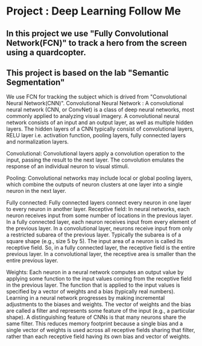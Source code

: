 
# Project : Deep Learning Follow Me

## In this project we use "Fully Convolutional Network(FCN)" to track a hero from the screen using a quardcopter. 
## This project is based on the lab "Semantic Segmentation"

We use FCN for tracking the subject which is drived from "Convolutional Neural Network(CNN)". 
Convolutional Neural Network : A convolutional neural network (CNN, or ConvNet) is a class of deep neural networks, most commonly applied to analyzing visual imagery. A convolutional neural network consists of an input and an output layer, as well as multiple hidden layers. The hidden layers of a CNN typically consist of convolutional layers, RELU layer i.e. activation function, pooling layers, fully connected layers and normalization layers.

Convolutional: Convolutional layers apply a convolution operation to the input, passing the result to the next layer. The convolution emulates the response of an individual neuron to visual stimuli.

Pooling: Convolutional networks may include local or global pooling layers, which combine the outputs of neuron clusters at one layer into a single neuron in the next layer.

Fully connected: Fully connected layers connect every neuron in one layer to every neuron in another layer.
Receptive field: In neural networks, each neuron receives input from some number of locations in the previous layer. In a fully connected layer, each neuron receives input from every element of the previous layer. In a convolutional layer, neurons receive input from only a restricted subarea of the previous layer. Typically the subarea is of a square shape (e.g., size 5 by 5). The input area of a neuron is called its receptive field. So, in a fully connected layer, the receptive field is the entire previous layer. In a convolutional layer, the receptive area is smaller than the entire previous layer.

Weights: Each neuron in a neural network computes an output value by applying some function to the input values coming from the receptive field in the previous layer. The function that is applied to the input values is specified by a vector of weights and a bias (typically real numbers). Learning in a neural network progresses by making incremental adjustments to the biases and weights. The vector of weights and the bias are called a filter and represents some feature of the input (e.g., a particular shape). A distinguishing feature of CNNs is that many neurons share the same filter. This reduces memory footprint because a single bias and a single vector of weights is used across all receptive fields sharing that filter, rather than each receptive field having its own bias and vector of weights.
